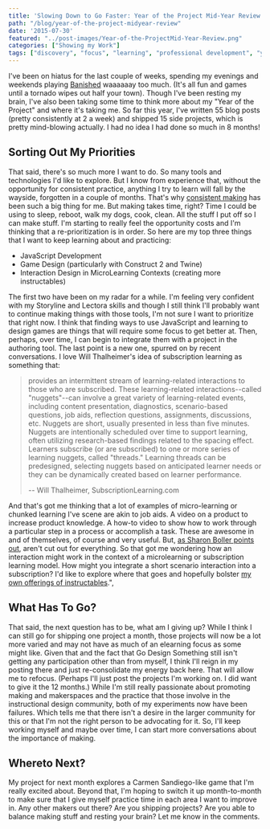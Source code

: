 ```yaml
---
title: 'Slowing Down to Go Faster: Year of the Project Mid-Year Review'
path: "/blog/year-of-the-project-midyear-review"
date: '2015-07-30'
featured: "../post-images/Year-of-the-ProjectMid-Year-Review.png"
categories: ["Showing my Work"]
tags: ["discovery", "focus", "learning", "professional development", "year of the project"]
---
```


I've been on hiatus for the last couple of weeks, spending my evenings and weekends playing [Banished](http://www.shiningrocksoftware.com/game/) waaaaaay too much. (It's all fun and games until a tornado wipes out half your town). Though I've been resting my brain, I've also been taking some time to think more about my "Year of the Project" and where it's taking me. So far this year, I've written 55 blog posts (pretty consistently at 2 a week) and shipped 15 side projects, which is pretty mind-blowing actually. I had no idea I had done so much in 8 months!

## Sorting Out My Priorities

That said, there's so much more I want to do. So many tools and technologies I'd like to explore. But I know from experience that, without the opportunity for consistent practice, anything I try to learn will fall by the wayside, forgotten in a couple of months. That's why [consistent making](/blog/5-reasons-why-instructional-designers-should-make-stuff/) has been such a big thing for me. But making takes time, right? Time I could be using to sleep, reboot, walk my dogs, cook, clean. All the stuff I put off so I can make stuff. I'm starting to really feel the opportunity costs and I'm thinking that a re-prioritization is in order. So here are my top three things that I want to keep learning about and practicing:

*   JavaScript Development
*   Game Design (particularly with Construct 2 and Twine)
*   Interaction Design in MicroLearning Contexts (creating more instructables)

The first two have been on my radar for a while. I'm feeling very confident with my Storyline and Lectora skills and though I still think I'll probably want to continue making things with those tools, I'm not sure I want to prioritize that right now. I think that finding ways to use JavaScript and learning to design games are things that will require some focus to get better at. Then, perhaps, over time, I can begin to integrate them with a project in the authoring tool. The last point is a new one, spurred on by recent conversations. I love Will Thalheimer's idea of subscription learning as something that:

> provides an intermittent stream of learning-related interactions to those who are subscribed. These learning-related interactions--called "nuggets"--can involve a great variety of learning-related events, including content presentation, diagnostics, scenario-based questions, job aids, reflection questions, assignments, discussions, etc. Nuggets are short, usually presented in less than five minutes. Nuggets are intentionally scheduled over time to support learning, often utilizing research-based findings related to the spacing effect. Learners subscribe (or are subscribed) to one or more series of learning nuggets, called "threads." Learning threads can be predesigned, selecting nuggets based on anticipated learner needs or they can be dynamically created based on learner performance.
>
> -- Will Thalheimer, SubscriptionLearning.com

And that's got me thinking that a lot of examples of micro-learning or chunked learning I've scene are akin to job aids. A video on a product to increase product knowledge. A how-to video to show how to work through a particular step in a process or accomplish a task. These are awesome in and of themselves, of course and very useful. But, [as Sharon Boller points out](https://www.td.org/Publications/Blogs/Learning-Technologies-Blog/2015/06/The-Myth-of-Micro-Learning), aren't cut out for everything. So that got me wondering how an interaction might work in the context of a microlearning or subscription learning model. How might you integrate a short scenario interaction into a subscription? I'd like to explore where that goes and hopefully bolster [my own offerings of instructables](http://knanthony.com/courses/).",

## What Has To Go?

That said, the next question has to be, what am I giving up? While I think I can still go for shipping one project a month, those projects will now be a lot more varied and may not have as much of an elearning focus as some might like. Given that and the fact that Go Design Something still isn't getting any participation other than from myself, I think I'll reign in my posting there and just re-consolidate my energy back here. That will allow me to refocus. (Perhaps I'll just post the projects I'm working on. I did want to give it the 12 months.) While I'm still really passionate about promoting making and makerspaces and the practice that those involve in the instructional design community, both of my experiments now have been failures. Which tells me that there isn't a desire in the larger community for this or that I'm not the right person to be advocating for it. So, I'll keep working myself and maybe over time, I can start more conversations about the importance of making.

## Whereto Next?

My project for next month explores a Carmen Sandiego-like game that I'm really excited about. Beyond that, I'm hoping to switch it up month-to-month to make sure that I give myself practice time in each area I want to improve in. Any other makers out there? Are you shipping projects? Are you able to balance making stuff and resting your brain? Let me know in the comments.
